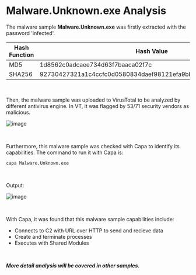 # Malware.Unknown.exe Analysis

The malware sample **Malware.Unknown.exe** was firstly extracted with the password 'infected'.

|Hash Function  | Hash Value|
|--|--|
|MD5| 1d8562c0adcaee734d63f7baaca02f7c 
|SHA256|92730427321a1c4ccfc0d0580834daef98121efa9bb8963da332bfd6cf1fda8a

<br>

Then, the malware sample was uploaded to VirusTotal to be analyzed by different antivirus engine. In VT, it was flagged by 53/71 security vendors as malicious.

![image](https://github.com/VenusChhantel/TCM-PMAT-Learnings/assets/122972953/46578a29-974a-44e8-89bf-56f1215b5fd0)

<br>

Furthermore, this malware sample was checked with Capa to identify its capabilities. The command to run it with Capa is:

    capa Malware.Unknown.exe

<br>

Output:

![image](https://github.com/VenusChhantel/TCM-PMAT-Learnings/assets/122972953/ef8e55c4-bee4-4790-9e38-dea0360e20f1)

<br>

With Capa, it was found that this malware sample capabilities include:
-   Connects to C2 with URL over HTTP to send and recieve data
-   Create and terminate processes
-   Executes with Shared Modules

<br>

***More detail analysis will be covered in other samples.***
